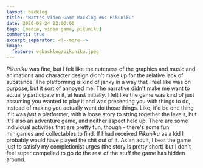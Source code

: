 ```yaml
---
layout: backlog
title: "Matt's Video Game Backlog #6: Pikuniku"
date: 2020-08-24 22:00:00
tags: [media, video game, pikuniku]
comments: true
excerpt_separator: <!--more-->
image:
  feature: vgbacklog/pikuniku.jpeg
---
```


_Pikuniku_ was fine, but I felt like the cuteness of the graphics and music and animations and character design didn't make up for the relative lack of substance. The platforming is kind of janky in a way that I feel like was on purpose, but it sort of annoyed me. The narrative didn't make me want to actually participate in it, at least initially. I felt like the game was kind of just assuming you wanted to play it and was presenting you with things to do, instead of making you actually want do those things. Like, it'd be one thing if it was _just_ a platformer, with a loose story to string together the levels, but it's also an adventure game, and neither aspect held up. There are some individual activities that are pretty fun, though - there's some fun minigames and collectables to find. If I had received _Pikuniku_ as a kid I probably would have played the shit out of it. As an adult, I beat the game just to satisfy my completionist urges (the story is pretty short) but I don't feel super compelled to go do the rest of the stuff the game has hidden around.
